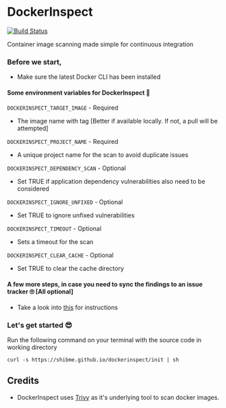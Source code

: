 # DockerInspect
[![Build Status](https://gitlab.com/shibme/dockerinspect/badges/master/pipeline.svg)](https://gitlab.com/shibme/dockerinspect/pipelines)

Container image scanning made simple for continuous integration

### Before we start,
- Make sure the latest Docker CLI has been installed

#### Some environment variables for DockerInspect 😬
`DOCKERINSPECT_TARGET_IMAGE` - Required
- The image name with tag [Better if available locally. If not, a pull will be attempted]

`DOCKERINSPECT_PROJECT_NAME` - Required
- A unique project name for the scan to avoid duplicate issues

`DOCKERINSPECT_DEPENDENCY_SCAN` - Optional
- Set TRUE if application dependency vulnerabilities also need to be considered

`DOCKERINSPECT_IGNORE_UNFIXED` - Optional
- Set TRUE to ignore unfixed vulnerabilities

`DOCKERINSPECT_TIMEOUT` - Optional
- Sets a timeout for the scan

`DOCKERINSPECT_CLEAR_CACHE` - Optional
- Set TRUE to clear the cache directory
 
#### A few more steps, in case you need to sync the findings to an issue tracker 🙄 [All optional]
- Take a look into [this](https://gitlab.com/shibme/steward/-/blob/master/README.md#configuration-for-consumers) for instructions

### Let's get started 😎
Run the following command on your terminal with the source code in working directory
```
curl -s https://shibme.github.io/dockerinspect/init | sh
```

## Credits
- DockerInspect uses [Trivy](https://github.com/aquasecurity/trivy) as it's underlying tool to scan docker images.